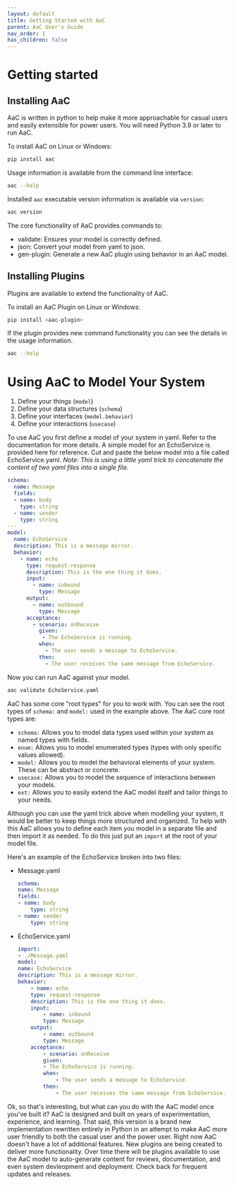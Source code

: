 ```yaml
---
layout: default
title: Getting Started with AaC
parent: AaC User's Guide
nav_order: 1
has_children: false
---
```


# Getting started

## Installing AaC

AaC is written in python to help make it more approachable for casual users and easily extensible for
power users.  You will need Python 3.9 or later to run AaC.

To install AaC on Linux or Windows:
```bash
pip install aac
```

Usage information is available from the command line interface:
```bash
aac --help
```

Installed `aac` executable version information is available via `version`:
```bash
aac version
```

The core functionality of AaC provides commands to:
- validate:  Ensures your model is correctly defined.
- json:  Convert your model from yaml to json.
- gen-plugin:  Generate a new AaC plugin using behavior in an AaC model.

## Installing Plugins
Plugins are available to extend the functionality of AaC.

To install an AaC Plugin on Linux or Windows:
```bash
pip install <aac-plugin>
```

If the plugin provides new command functionality you can see the details in the usage information.
```bash
aac --help
```

# Using AaC to Model Your System

1. Define your things (`model`)
2. Define your data structures (`schema`)
3. Define your interfaces (`model.behavior`)
4. Define your interactions (`usecase`)

To use AaC you first define a model of your system in yaml.  Refer to the documentation for more details.
A simple model for an EchoService is provided here for reference.  Cut and paste the below model into a
file called EchoService.yaml.
*Note: This is using a little yaml trick to concatenate the content of two yaml files into a single file.*
```yaml
schema:
  name: Message
  fields:
  - name: body
    type: string
  - name: sender
    type: string
---
model:
  name: EchoService
  description: This is a message mirror.
  behavior:
    - name: echo
      type: request-response
      description: This is the one thing it does.
      input:
        - name: inbound
          type: Message
      output:
        - name: outbound
          type: Message
      acceptance:
        - scenario: onReceive
          given:
           - The EchoService is running.
          when:
            - The user sends a message to EchoService.
          then:
            - The user receives the same message from EchoService.
```

Now you can run AaC against your model.
```bash
aac validate EchoService.yaml
```

AaC has some core "root types" for you to work with.  You can see the root types of `schema:` and `model:` used in the example above.
The AaC core root types are:
- `schema:` Allows you to model data types used within your system as named types with fields.
- `enum:` Allows you to model enumerated types (types with only specific values allowed).
- `model:` Allows you to model the behavioral elements of your system.  These can be abstract or concrete.
- `usecase:` Allows you to model the sequence of interactions between your models.
- `ext:` Allows you to easily extend the AaC model itself and tailor things to your needs.

Although you can use the yaml trick above when modelling your system, it would be better to keep things more
structured and organized.  To help with this AaC allows you to define each item you model in a separate file and
then import it as needed.  To do this just put an `import` at the root of your model file.

Here's an example of the EchoService broken into two files:
- Message.yaml

    ```yaml
    schema:
    name: Message
    fields:
    - name: body
        type: string
    - name: sender
        type: string
    ```
- EchoService.yaml

    ```yaml
    import:
    - ./Message.yaml
    model:
    name: EchoService
    description: This is a message mirror.
    behavior:
        - name: echo
        type: request-response
        description: This is the one thing it does.
        input:
            - name: inbound
            type: Message
        output:
            - name: outbound
            type: Message
        acceptance:
            - scenario: onReceive
            given:
            - The EchoService is running.
            when:
                - The user sends a message to EchoService.
            then:
                - The user receives the same message from EchoService.

    ```
Ok, so that's interesting, but what can you do with the AaC model once you've built it?
AaC is designed and built on years of experimentation, experience, and learning.  That said, this version
is a brand new implementation rewritten entirely in Python in an attempt to make AaC more user friendly
to both the casual user and the power user. Right now AaC doesn't have a lot of additional features.
New plugins are being created to deliver more functionality.  Over time there will be plugins
available to use the AaC model to auto-generate content for reviews, documentation, and even system
devleopment and deployment.  Check back for frequent updates and releases.
